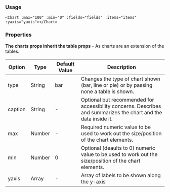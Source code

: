 ### Usage

```
<Chart :max="100" :min="0" :fields="fields" :items="items" :yaxis="yaxis"></Chart>
```

### Properties

**The charts props inherit the table props** - As charts are an extension of the tables.

| Option  | Type   | Default Value | Description                                                                                                     |
| ------- | ------ | ------------- | --------------------------------------------------------------------------------------------------------------- |
| type    | String | bar           | Changes the type of chart shown (bar, line or pie) or by passing none a table is shown.                         |
| caption | String | -             | Optional but recommended for accessibility concerns. Describes and summarizes the chart and the data inside it. |
| max     | Number | -             | Required numeric value to be used to work out the size/position of the chart elements.                          |
| min     | Number | 0             | Optional (deaults to 0) numeric value to be used to work out the size/position of the chart elements.           |
| yaxis   | Array  | -             | Array of labels to be shown along the y-axis                                                                    |
